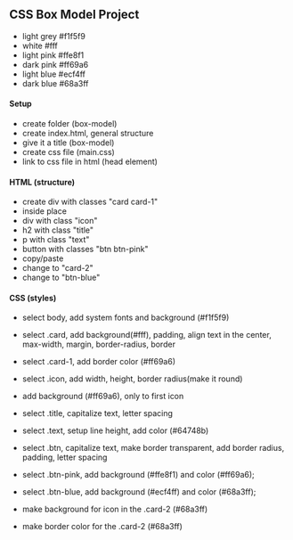 ## CSS Box Model Project

- light grey #f1f5f9
- white #fff
- light pink #ffe8f1
- dark pink #ff69a6
- light blue #ecf4ff
- dark blue #68a3ff

#### Setup

- create folder (box-model)
- create index.html, general structure
- give it a title (box-model)
- create css file (main.css)
- link to css file in html (head element)

#### HTML (structure)

- create div with classes "card card-1"
- inside place
- div with class "icon"
- h2 with class "title"
- p with class "text"
- button with classes "btn btn-pink"
- copy/paste
- change to "card-2"
- change to "btn-blue"

#### CSS (styles)

- select body, add system fonts and background (#f1f5f9)

- select .card, add background(#fff), padding, align text in the center, max-width, margin, border-radius, border

- select .card-1, add border color (#ff69a6)

- select .icon, add width, height, border radius(make it round)

- add background (#ff69a6), only to first icon

- select .title, capitalize text, letter spacing

- select .text, setup line height, add color (#64748b)

- select .btn, capitalize text, make border transparent, add border radius, padding, letter spacing
- select .btn-pink, add background (#ffe8f1) and color (#ff69a6);

- select .btn-blue, add background (#ecf4ff) and color (#68a3ff);

- make background for icon in the
  .card-2 (#68a3ff)
- make border color for the .card-2 (#68a3ff)
